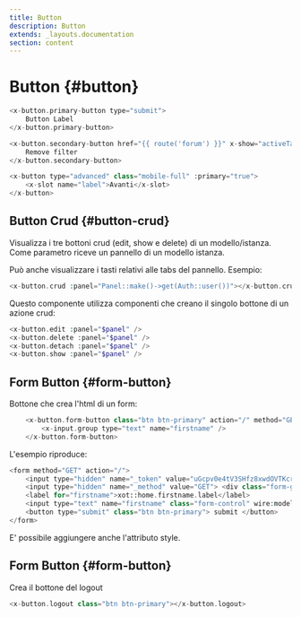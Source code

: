 ```yaml
---
title: Button
description: Button
extends: _layouts.documentation
section: content
---
```


# Button {#button}

```php
<x-button.primary-button type="submit">
    Button Label
</x-button.primary-button>
```

```php
<x-button.secondary-button href="{{ route('forum') }}" x-show="activeTag">
    Remove filter
</x-button.secondary-button>
```

```php
<x-button type="advanced" class="mobile-full" :primary="true">
    <x-slot name="label">Avanti</x-slot>
</x-button>
```

## Button Crud {#button-crud}

Visualizza i tre bottoni crud (edit, show e delete) di un modello/istanza.
Come parametro riceve un pannello di un modello istanza.

Può anche visualizzare i tasti relativi alle tabs del pannello. Esempio:

```php
<x-button.crud :panel="Panel::make()->get(Auth::user())"></x-button.crud>
```

Questo componente utilizza componenti che creano il singolo bottone di un azione crud:
```php
<x-button.edit :panel="$panel" />
<x-button.delete :panel="$panel" />
<x-button.detach :panel="$panel" />
<x-button.show :panel="$panel" />
```

## Form Button {#form-button}

Bottone che crea l'html di un form:

```php
    <x-button.form-button class="btn btn-primary" action="/" method="GET" label="submit">
        <x-input.group type="text" name="firstname" />
    </x-button.form-button>
```

L'esempio riproduce:
```php
<form method="GET" action="/">
    <input type="hidden" name="_token" value="uGcpv0e4tV3SHfz8xwdOVTKcrhpXA0BQ0qyXL6CM"> 
    <input type="hidden" name="_method" value="GET"> <div class="form-group col-">
    <label for="firstname">xot::home.firstname.label</label>
    <input type="text" name="firstname" class="form-control" wire:model.lazy="form_data.firstname"></div>
    <button type="submit" class="btn btn-primary"> submit </button>
</form>
```

E' possibile aggiungere anche l'attributo style.

## Form Button {#form-button}
Crea il bottone del logout 

```php
<x-button.logout class="btn btn-primary"></x-button.logout>
```

